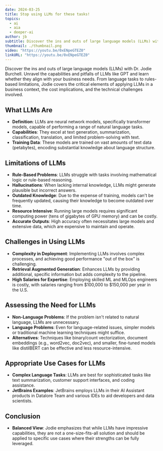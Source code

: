 ```yaml
---
date: 2024-03-25
title: Stop using LLMs for these tasks!
topics:
  - ai
  - aia
  - deeper-ai
author: jb
subtitle: Discover the ins and outs of large language models (LLMs) with Dr. Jodie Burchell.
thumbnail: ./thumbnail.png
video: "https://youtu.be/0xENpeGTEZ0"
linkURL: "https://youtu.be/0xENpeGTEZ0"
---
```


Discover the ins and outs of large language models (LLMs) with Dr. Jodie Burchell. Unravel the capabilities and pitfalls of LLMs like GPT and learn whether they align with your business needs. From language tasks to rules-based limitations, Jodie covers the critical elements of applying LLMs in a business context, the cost implications, and the technical challenges involved.

## What LLMs Are

- **Definition**: LLMs are neural network models, specifically transformer models, capable of performing a range of natural language tasks.
- **Capabilities**: They excel at text generation, summarization, classification, translation, and limited problem-solving with text.
- **Training Data**: These models are trained on vast amounts of text data (petabytes), encoding substantial knowledge about language structure.

## Limitations of LLMs

- **Rule-Based Problems**: LLMs struggle with tasks involving mathematical logic or rule-based reasoning.
- **Hallucinations**: When lacking internal knowledge, LLMs might generate plausible but incorrect answers.
- **Outdated Knowledge**: Due to the expense of training, models can't be frequently updated, causing their knowledge to become outdated over time.
- **Resource Intensive**: Running large models requires significant computing power (tens of gigabytes of GPU memory) and can be costly.
- **Accurate Outputs**: High accuracy often necessitates large models and extensive data, which are expensive to maintain and operate.

## Challenges in Using LLMs

- **Complexity in Deployment**: Implementing LLMs involves complex processes, and achieving good performance "out of the box" is challenging.
- **Retrieval Augmented Generation**: Enhances LLMs by providing additional, specific information but adds complexity to the pipeline.
- **High Salaries for Expertise**: Employing skilled ML and MLOps engineers is costly, with salaries ranging from $100,000 to $150,000 per year in the U.S.

## Assessing the Need for LLMs

- **Non-Language Problems**: If the problem isn't related to natural language, LLMs are unnecessary.
- **Language Problems**: Even for language-related issues, simpler models or traditional machine learning techniques might suffice.
- **Alternatives**: Techniques like binary/count vectorization, document embeddings (e.g., word2vec, doc2vec), and smaller, fine-tuned models like distilBERT can be effective and less resource-intensive.

## Appropriate Use Cases for LLMs

- **Complex Language Tasks**: LLMs are best for sophisticated tasks like text summarization, customer support interfaces, and coding assistance.
- **JetBrains Examples**: JetBrains employs LLMs in their AI Assistant products in Datalore Team and various IDEs to aid developers and data scientists.

## Conclusion

- **Balanced View**: Jodie emphasizes that while LLMs have impressive capabilities, they are not a one-size-fits-all solution and should be applied to specific use cases where their strengths can be fully leveraged.
